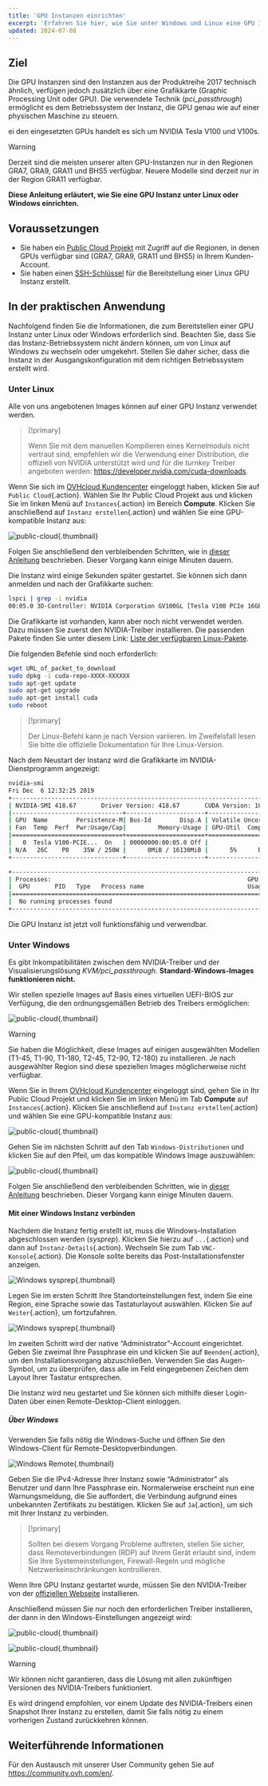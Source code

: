 ```yaml
---
title: 'GPU Instanzen einrichten'
excerpt: 'Erfahren Sie hier, wie Sie unter Windows und Linux eine GPU Instanz einrichten'
updated: 2024-07-08
---
```


## Ziel

Die GPU Instanzen sind den Instanzen aus der Produktreihe 2017 technisch ähnlich, verfügen jedoch zusätzlich über eine Grafikkarte (Graphic Processing Unit oder GPU). Die verwendete Technik (*pci_passthrough*) ermöglicht es dem Betriebssystem der Instanz, die GPU genau wie auf einer physischen Maschine zu steuern.

ei den eingesetzten GPUs handelt es sich um NVIDIA Tesla V100 und V100s.

> [!warning]
>
> Derzeit sind die meisten unserer alten GPU-Instanzen nur in den Regionen GRA7, GRA9, GRA11 und BHS5 verfügbar. Neuere Modelle sind derzeit nur in der Region GRA11 verfügbar.
> 

**Diese Anleitung erläutert, wie Sie eine GPU Instanz unter Linux oder Windows einrichten.**

## Voraussetzungen

- Sie haben ein [Public Cloud Projekt](https://www.ovhcloud.com/de/public-cloud) mit Zugriff auf die Regionen, in denen GPUs verfügbar sind (GRA7, GRA9, GRA11 und BHS5) in Ihrem Kunden-Account.
- Sie haben einen [SSH-Schlüssel](/pages/public_cloud/compute/public-cloud-first-steps#step-1-creating-ssh-keys) für die Bereitstellung einer Linux GPU Instanz erstellt.

## In der praktischen Anwendung

Nachfolgend finden Sie die Informationen, die zum Bereitstellen einer GPU Instanz unter Linux oder Windows erforderlich sind. Beachten Sie, dass Sie das Instanz-Betriebssystem nicht ändern können, um von Linux auf Windows zu wechseln oder umgekehrt. Stellen Sie daher sicher, dass die Instanz in der Ausgangskonfiguration mit dem richtigen Betriebssystem erstellt wird.

### Unter Linux

Alle von uns angebotenen Images können auf einer GPU Instanz verwendet werden.

> [!primary]
>
> Wenn Sie mit dem manuellen Kompilieren eines Kernelmoduls nicht vertraut sind, empfehlen wir die Verwendung einer Distribution, die offiziell von NVIDIA unterstützt wird und für die _turnkey_ Treiber angeboten werden: <https://developer.nvidia.com/cuda-downloads>.
> 

Wenn Sie sich im [OVHcloud Kundencenter](/links/manager) eingeloggt haben, klicken Sie auf `Public Cloud`{.action}. Wählen Sie Ihr Public Cloud Projekt aus und klicken Sie im linken Menü auf `Instances`{.action} im Bereich **Compute**. Klicken Sie anschließend auf `Instanz erstellen`{.action} und wählen Sie eine GPU-kompatible Instanz aus:

![public-cloud](images/GPU-Flavors_2024.png){.thumbnail}

Folgen Sie anschließend den verbleibenden Schritten, wie in [dieser Anleitung](/pages/public_cloud/compute/public-cloud-first-steps#step-3-creating-an-instance) beschrieben. Dieser Vorgang kann einige Minuten dauern.

Die Instanz wird einige Sekunden später gestartet. Sie können sich dann anmelden und nach der Grafikkarte suchen: 

```bash
lspci | grep -i nvidia
00:05.0 3D-Controller: NVIDIA Corporation GV100GL [Tesla V100 PCIe 16GB] (rev a1)
```

Die Grafikkarte ist vorhanden, kann aber noch nicht verwendet werden. Dazu müssen Sie zuerst den NVIDIA-Treiber installieren. Die passenden Pakete finden Sie unter diesem Link: [Liste der verfügbaren Linux-Pakete](https://developer.download.nvidia.com/compute/cuda/repos/).

Die folgenden Befehle sind noch erforderlich:

```sh
wget URL_of_packet_to_download
sudo dpkg -i cuda-repo-XXXX-XXXXXX
sudo apt-get update
sudo apt-get upgrade
sudo apt-get install cuda
sudo reboot
```

> [!primary]
>
> Der Linux-Befehl kann je nach Version variieren. Im Zweifelsfall lesen Sie bitte die offizielle Dokumentation für Ihre Linux-Version.
> 

Nach dem Neustart der Instanz wird die Grafikkarte im NVIDIA-Dienstprogramm angezeigt:

```sh
nvidia-smi
Fri Dec  6 12:32:25 2019       
+-----------------------------------------------------------------------------+
| NVIDIA-SMI 418.67       Driver Version: 418.67       CUDA Version: 10.1     |
|-------------------------------+----------------------+----------------------+
| GPU  Name        Persistence-M| Bus-Id        Disp.A | Volatile Uncorr. ECC |
| Fan  Temp  Perf  Pwr:Usage/Cap|         Memory-Usage | GPU-Util  Compute M. |
|===============================+======================+======================|
|   0  Tesla V100-PCIE...  On   | 00000000:00:05.0 Off |                    0 |
| N/A   26C    P0    35W / 250W |      0MiB / 16130MiB |      5%      Default |
+-------------------------------+----------------------+----------------------+

+-----------------------------------------------------------------------------+
| Processes:                                                       GPU Memory |
|  GPU       PID   Type   Process name                             Usage      |
|=============================================================================|
|  No running processes found                                                 |
+-----------------------------------------------------------------------------+
```

Die GPU Instanz ist jetzt voll funktionsfähig und verwendbar.

### Unter Windows

Es gibt Inkompatibilitäten zwischen dem NVIDIA-Treiber und der Visualisierungslösung *KVM/pci_passthrough*. **Standard-Windows-Images funktionieren nicht.**

Wir stellen spezielle Images auf Basis eines virtuellen UEFI-BIOS zur Verfügung, die den ordnungsgemäßen Betrieb des Treibers ermöglichen:

![public-cloud](images/EN-WindowsImages_2024.png){.thumbnail}

> [!warning]
>
> Sie haben die Möglichkeit, diese Images auf einigen ausgewählten Modellen (T1-45, T1-90, T1-180, T2-45, T2-90, T2-180) zu installieren. Je nach ausgewählter Region sind diese speziellen Images möglicherweise nicht verfügbar.
>

Wenn Sie in Ihrem [OVHcloud Kundencenter](/links/manager) eingeloggt sind, gehen Sie in Ihr Public Cloud Projekt und klicken Sie im linken Menü im Tab **Compute** auf `Instances`{.action}. Klicken Sie anschließend auf `Instanz erstellen`{.action} und wählen Sie eine GPU-kompatible Instanz aus:

![public-cloud](images/GPU-Flavors_2024.png){.thumbnail}

Gehen Sie im nächsten Schritt auf den Tab `Windows-Distributionen` und klicken Sie auf den Pfeil, um das kompatible Windows Image auszuwählen:

![public-cloud](images/EN-WindowsImages_2024.png){.thumbnail}

Folgen Sie anschließend den verbleibenden Schritten, wie in [dieser Anleitung](/pages/public_cloud/compute/public-cloud-first-steps#step-3-creating-an-instance) beschrieben. Dieser Vorgang kann einige Minuten dauern.

#### Mit einer Windows Instanz verbinden

Nachdem die Instanz fertig erstellt ist, muss die Windows-Installation abgeschlossen werden (_sysprep_). Klicken Sie hierzu auf `...`{.action} und dann auf `Instanz-Details`{.action}. Wechseln Sie zum Tab `VNC-Konsole`{.action}. Die Konsole sollte bereits das Post-Installationsfenster anzeigen.

![Windows sysprep](images/windows-connect-01.png){.thumbnail}

Legen Sie im ersten Schritt Ihre Standorteinstellungen fest, indem Sie eine Region, eine Sprache sowie das Tastaturlayout auswählen. Klicken Sie auf `Weiter`{.action}, um fortzufahren.

![Windows sysprep](images/windows-connect-02.png){.thumbnail}

Im zweiten Schritt wird der native “Administrator”-Account eingerichtet. Geben Sie zweimal Ihre Passphrase ein und klicken Sie auf `Beenden`{.action}, um den Installationsvorgang abzuschließen. Verwenden Sie das Augen-Symbol, um zu überprüfen, dass alle im Feld eingegebenen Zeichen dem Layout Ihrer Tastatur entsprechen.

Die Instanz wird neu gestartet und Sie können sich mithilfe dieser Login-Daten über einen Remote-Desktop-Client einloggen. 

##### **Über Windows**

Verwenden Sie falls nötig die Windows-Suche und öffnen Sie den Windows-Client für Remote-Desktopverbindungen.

![Windows Remote](/pages/assets/screens/other/windows/windows_rdp.png){.thumbnail}

Geben Sie die IPv4-Adresse Ihrer Instanz sowie “Administrator” als Benutzer und dann Ihre Passphrase ein. Normalerweise erscheint nun eine Warnungsmeldung, die Sie auffordert, die Verbindung aufgrund eines unbekannten Zertifikats zu bestätigen. Klicken Sie auf `Ja`{.action}, um sich mit Ihrer Instanz zu verbinden.

> [!primary]
>
> Sollten bei diesem Vorgang Probleme auftreten, stellen Sie sicher, dass Remoteverbindungen (RDP) auf Ihrem Gerät erlaubt sind, indem Sie Ihre Systemeinstellungen, Firewall-Regeln und mögliche Netzwerkeinschränkungen kontrollieren.
>

Wenn Ihre GPU Instanz gestartet wurde, müssen Sie den NVIDIA-Treiber von der [offiziellen Webseite](https://www.nvidia.com/Download/index.aspx) installieren.

Anschließend müssen Sie nur noch den erforderlichen Treiber installieren, der dann in den Windows-Einstellungen angezeigt wird:

![public-cloud](images/driverson.png){.thumbnail}

![public-cloud](images/devicemanager.png){.thumbnail}

> [!warning]
>
> Wir können nicht garantieren, dass die Lösung mit allen zukünftigen Versionen des NVIDIA-Treibers funktioniert.
>
> Es wird dringend empfohlen, vor einem Update des NVIDIA-Treibers einen Snapshot Ihrer Instanz zu erstellen, damit Sie falls nötig zu einem vorherigen Zustand zurückkehren können.
>

## Weiterführende Informationen

Für den Austausch mit unserer User Community gehen Sie auf <https://community.ovh.com/en/>.
